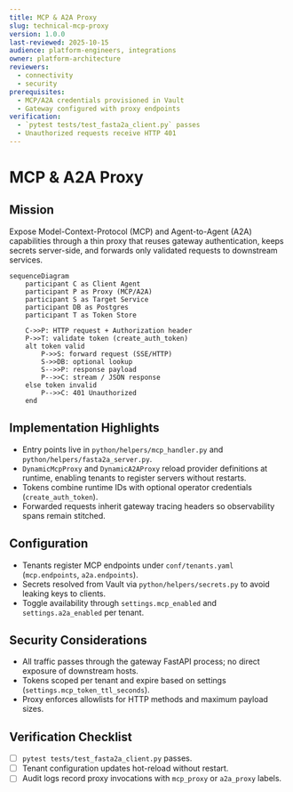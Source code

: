```yaml
---
title: MCP & A2A Proxy
slug: technical-mcp-proxy
version: 1.0.0
last-reviewed: 2025-10-15
audience: platform-engineers, integrations
owner: platform-architecture
reviewers:
  - connectivity
  - security
prerequisites:
  - MCP/A2A credentials provisioned in Vault
  - Gateway configured with proxy endpoints
verification:
  - `pytest tests/test_fasta2a_client.py` passes
  - Unauthorized requests receive HTTP 401
---
```


# MCP & A2A Proxy

## Mission

Expose Model-Context-Protocol (MCP) and Agent-to-Agent (A2A) capabilities through a thin proxy that reuses gateway authentication, keeps secrets server-side, and forwards only validated requests to downstream services.

```mermaid
sequenceDiagram
    participant C as Client Agent
    participant P as Proxy (MCP/A2A)
    participant S as Target Service
    participant DB as Postgres
    participant T as Token Store

    C->>P: HTTP request + Authorization header
    P->>T: validate token (create_auth_token)
    alt token valid
        P->>S: forward request (SSE/HTTP)
        S->>DB: optional lookup
        S-->>P: response payload
        P-->>C: stream / JSON response
    else token invalid
        P-->>C: 401 Unauthorized
    end
```

## Implementation Highlights

- Entry points live in `python/helpers/mcp_handler.py` and `python/helpers/fasta2a_server.py`.
- `DynamicMcpProxy` and `DynamicA2AProxy` reload provider definitions at runtime, enabling tenants to register servers without restarts.
- Tokens combine runtime IDs with optional operator credentials (`create_auth_token`).
- Forwarded requests inherit gateway tracing headers so observability spans remain stitched.

## Configuration

- Tenants register MCP endpoints under `conf/tenants.yaml` (`mcp.endpoints`, `a2a.endpoints`).
- Secrets resolved from Vault via `python/helpers/secrets.py` to avoid leaking keys to clients.
- Toggle availability through `settings.mcp_enabled` and `settings.a2a_enabled` per tenant.

## Security Considerations

- All traffic passes through the gateway FastAPI process; no direct exposure of downstream hosts.
- Tokens scoped per tenant and expire based on settings (`settings.mcp_token_ttl_seconds`).
- Proxy enforces allowlists for HTTP methods and maximum payload sizes.

## Verification Checklist

- [ ] `pytest tests/test_fasta2a_client.py` passes.
- [ ] Tenant configuration updates hot-reload without restart.
- [ ] Audit logs record proxy invocations with `mcp_proxy` or `a2a_proxy` labels.
